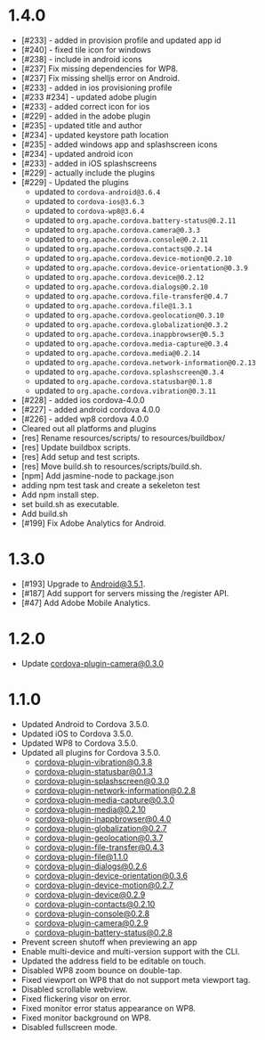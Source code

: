 # 1.4.0
- [#233] - added in provision profile and updated app id
- [#240] - fixed tile icon for windows
- [#238] - include in android icons
- [#237] Fix missing dependencies for WP8.
- [#237] Fix missing shelljs error on Android.
- [#233] - added in ios provisioning profile
- [#233 #234] - updated adobe plugin
- [#233] - added correct icon for ios
- [#229] - added in the adobe plugin
- [#235] - updated title and author
- [#234] - updated keystore path location
- [#235] - added windows app and splashscreen icons
- [#234] - updated android icon
- [#233] - added in iOS splashscreens
- [#229] - actually include the plugins
- [#229] - Updated the plugins
    - updated to `cordova-android@3.6.4`
    - updated to `cordova-ios@3.6.3`
    - updated to `cordova-wp8@3.6.4`
    - updated to `org.apache.cordova.battery-status@0.2.11`
    - updated to `org.apache.cordova.camera@0.3.3`
    - updated to `org.apache.cordova.console@0.2.11`
    - updated to `org.apache.cordova.contacts@0.2.14`
    - updated to `org.apache.cordova.device-motion@0.2.10`
    - updated to `org.apache.cordova.device-orientation@0.3.9`
    - updated to `org.apache.cordova.device@0.2.12`
    - updated to `org.apache.cordova.dialogs@0.2.10`
    - updated to `org.apache.cordova.file-transfer@0.4.7`
    - updated to `org.apache.cordova.file@1.3.1`
    - updated to `org.apache.cordova.geolocation@0.3.10`
    - updated to `org.apache.cordova.globalization@0.3.2`
    - updated to `org.apache.cordova.inappbrowser@0.5.3`
    - updated to `org.apache.cordova.media-capture@0.3.4`
    - updated to `org.apache.cordova.media@0.2.14`
    - updated to `org.apache.cordova.network-information@0.2.13`
    - updated to `org.apache.cordova.splashscreen@0.3.4`
    - updated to `org.apache.cordova.statusbar@0.1.8`
    - updated to `org.apache.cordova.vibration@0.3.11`   
- [#228] - added ios cordova-4.0.0
- [#227] - added android cordova 4.0.0
- [#226] - added wp8 cordova 4.0.0
- Cleared out all platforms and plugins
- [res] Rename resources/scripts/ to resources/buildbox/
- [res] Update buildbox scripts.
- [res] Add setup and test scripts.
- [res] Move build.sh to resources/scripts/build.sh.
- [npm] Add jasmine-node to package.json
- adding npm test task and create a sekeleton test
- Add npm install step.
- set build.sh as executable.
- Add build.sh
- [#199] Fix Adobe Analytics for Android.

# 1.3.0

- [#193] Upgrade to Android@3.5.1.
- [#187] Add support for servers missing the /register API.
- [#47]  Add Adobe Mobile Analytics.

# 1.2.0

- Update cordova-plugin-camera@0.3.0

# 1.1.0

- Updated Android to Cordova 3.5.0.
- Updated iOS to Cordova 3.5.0.
- Updated WP8 to Cordova 3.5.0.
- Updated all plugins for Cordova 3.5.0.
    - cordova-plugin-vibration@0.3.8
    - cordova-plugin-statusbar@0.1.3
    - cordova-plugin-splashscreen@0.3.0
    - cordova-plugin-network-information@0.2.8
    - cordova-plugin-media-capture@0.3.0
    - cordova-plugin-media@0.2.10
    - cordova-plugin-inappbrowser@0.4.0
    - cordova-plugin-globalization@0.2.7
    - cordova-plugin-geolocation@0.3.7
    - cordova-plugin-file-transfer@0.4.3
    - cordova-plugin-file@1.1.0
    - cordova-plugin-dialogs@0.2.6
    - cordova-plugin-device-orientation@0.3.6
    - cordova-plugin-device-motion@0.2.7
    - cordova-plugin-device@0.2.9
    - cordova-plugin-contacts@0.2.10
    - cordova-plugin-console@0.2.8
    - cordova-plugin-camera@0.2.9
    - cordova-plugin-battery-status@0.2.8
- Prevent screen shutoff when previewing an app
- Enable multi-device and multi-version support with the CLI.
- Updated the address field to be editable on touch.
- Disabled WP8 zoom bounce on double-tap.
- Fixed viewport on WP8 that do not support meta viewport tag.
- Disabled scrollable webview.
- Fixed flickering visor on error.
- Fixed monitor error status appearance on WP8.
- Fixed monitor background on WP8.
- Disabled fullscreen mode.
